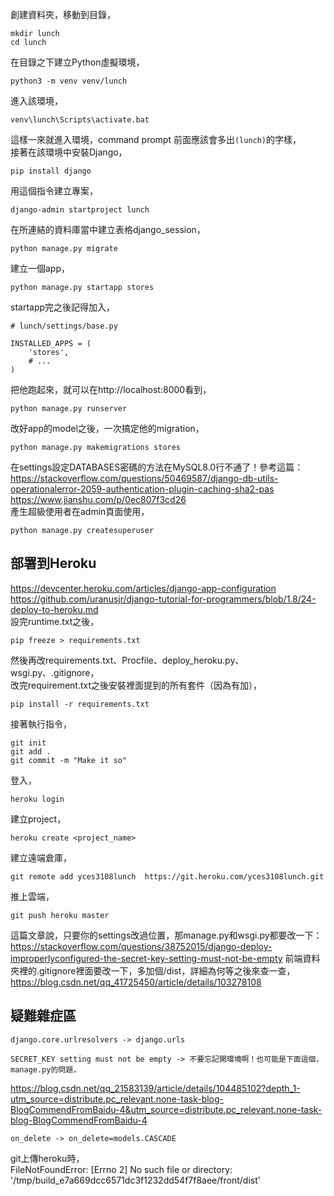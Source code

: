 創建資料夾，移動到目錄，
  
    mkdir lunch
    cd lunch
在目錄之下建立Python虛擬環境，

    python3 -m venv venv/lunch
進入該環境，

    venv\lunch\Scripts\activate.bat
這樣一來就進入環境，command prompt 前面應該會多出`(lunch)`的字樣，  
接著在該環境中安裝Django，  

    pip install django
用這個指令建立專案，  

    django-admin startproject lunch
在所連結的資料庫當中建立表格django_session，

    python manage.py migrate
建立一個app，

    python manage.py startapp stores
startapp完之後記得加入，  

    # lunch/settings/base.py

    INSTALLED_APPS = (
        'stores',
        # ...
    )
把他跑起來，就可以在http://localhost:8000看到，  

    python manage.py runserver
改好app的model之後，一次搞定他的migration，  

    python manage.py makemigrations stores
在settings設定DATABASES密碼的方法在MySQL8.0行不通了！參考這篇：  
https://stackoverflow.com/questions/50469587/django-db-utils-operationalerror-2059-authentication-plugin-caching-sha2-pas  
https://www.jianshu.com/p/0ec807f3cd26  
產生超級使用者在admin頁面使用，

    python manage.py createsuperuser

## 部署到Heroku
https://devcenter.heroku.com/articles/django-app-configuration  
https://github.com/uranusjr/django-tutorial-for-programmers/blob/1.8/24-deploy-to-heroku.md  
設完runtime.txt之後，  

    pip freeze > requirements.txt
然後再改requirements.txt、Procfile、deploy_heroku.py、wsgi.py、.gitignore，  
改完requirement.txt之後安裝裡面提到的所有套件（因為有加），

    pip install -r requirements.txt
接著執行指令，

    git init
    git add .
    git commit -m "Make it so"
登入，
    
    heroku login
建立project，

    heroku create <project_name>
建立遠端倉庫，
    
    git remote add yces3108lunch  https://git.heroku.com/yces3108lunch.git
推上雲端，  

    git push heroku master
這篇文章說，只要你的settings改過位置，那manage.py和wsgi.py都要改一下：  
https://stackoverflow.com/questions/38752015/django-deploy-improperlyconfigured-the-secret-key-setting-must-not-be-empty
前端資料夾裡的.gitignore裡面要改一下，多加個/dist，詳細為何等之後來查一查，  
https://blog.csdn.net/qq_41725450/article/details/103278108

## 疑難雜症區
    django.core.urlresolvers -> django.urls
    
    SECRET_KEY setting must not be empty -> 不要忘記開環境啊！也可能是下面這個，manage.py的問題，
https://blog.csdn.net/qq_21583139/article/details/104485102?depth_1-utm_source=distribute.pc_relevant.none-task-blog-BlogCommendFromBaidu-4&utm_source=distribute.pc_relevant.none-task-blog-BlogCommendFromBaidu-4

    on_delete -> on_delete=models.CASCADE
    
git上傳heroku時，  
    FileNotFoundError: [Errno 2] No such file or directory: '/tmp/build_e7a669dcc6571dc3f1232dd54f7f8aee/front/dist'

